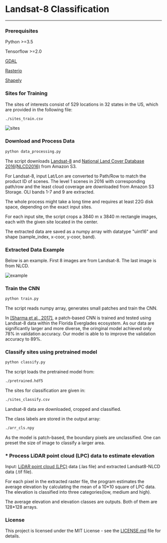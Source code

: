# Landsat-8 Classification

---------------------

### Prerequisites

Python >=3.5

Tensorflow >=2.0

[GDAL](https://gdal.org/)

[Rasterio](https://github.com/mapbox/rasterio/)

[Shapely](https://github.com/Toblerity/Shapely/)

### Sites for Training

The sites of interests consist of 529 locations in 32 states in the US, which are provided in the following file:

```bash
./sites_train.csv
```

![sites](https://github.com/jinglun-cn/landsat-classification/blob/master/figure/sites.jpg?raw=true)

### Download and Process Data

```bash
python data_processing.py
```

The script downloads [Landsat-8](https://www.usgs.gov/land-resources/nli/landsat/landsat-8?qt-science_support_page_related_con=0#qt-science_support_page_related_con) and [National Land Cover Database 2016(NLCD2016)](https://www.mrlc.gov/national-land-cover-database-nlcd-2016) from Amazon S3.

For Landsat-8, input Lat/Lon are converted to Path/Row to match
the product ID of scenes. The level 1 scenes in 2016 with corresponding path/row and the least cloud coverage are downloaded from Amazon S3 Storage. OLI bands 1-7 and 9 are extracted.

The whole process might take a long time and requires at least 22G disk space, depending on the exact input sites.

For each input site, the script crops a 3840 m x 3840 m rectangle images, each with the given site located in the center.

The extracted data are saved as a numpy array with datatype "uint16" and shape (sample_index, x-coor, y-coor, band). 


### Extracted Data Example


Below is an example. First 8 images are from Landsat-8. The last image is from NLCD.

![example](https://github.com/jinglun-cn/landsat-classification/blob/master/figure/example.png?raw=true)

### Train the CNN

```bash
python train.py
```

The script reads numpy array, generates small patches and train the CNN.

In [[Sharma et al., 2017]](https://www.sciencedirect.com/science/article/pii/S0893608017301806), a patch-based CNN is trained and tested using Landsat-8 data within the Florida Everglades ecosystem. As our data are significantly larger and more diverse, the oringinal model achieved only 78% in validation accuracy. Our model is able to to improve the validation accuracy to 89%.

### Classify sites using pretrained model

```bash
python classify.py
```

The script loads the pretrained model from:

```bash
./pretrained.hdf5
```

The sites for classification are given in:

```bash
./sites_classify.csv
```

Landsat-8 data are downloaded, cropped and classified.

The class labels are stored in the output array:

```bash
./arr_cls.npy
```

As the model is patch-based, the boundary pixels are unclassified. One can preset the size of image to classify a larger area.


### * Process LiDAR point cloud (LPC) data to estimate elevation
Input: [LiDAR point cloud (LPC)](https://viewer.nationalmap.gov/basic/) data (.las file) and extracted Landsat8-NLCD data (.tif file).

For each pixel in the extracted raster file, the program estimates
the average elevation by calculating the mean of a 10*10 square
of LPC data. The elevation is classified into three categories(low, medium and high).

The average elevation and elevation classes are outputs. Both of
them are 128*128 arrays.

### License

This project is licensed under the MIT License - see the [LICENSE.md](LICENSE.md) file for details.
